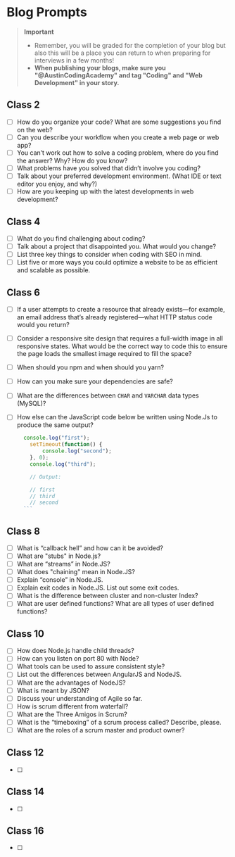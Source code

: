 # Blog Prompts

  > **Important**
  > - Remember, you will be graded for the completion of your blog but also this will be a place you can return to when preparing for interviews in a few months!
  > - **When publishing your blogs, make sure you "@AustinCodingAcademy" and tag "Coding" and "Web Development" in your story.**

## Class 2

- [ ] How do you organize your code? What are some suggestions you find on the web?
- [ ] Can you describe your workflow when you create a web page or web app?
- [ ] You can’t work out how to solve a coding problem, where do you find the answer? Why? How do you know?
- [ ] What problems have you solved that didn’t involve you coding?
- [ ] Talk about your preferred development environment. (What IDE or text editor you enjoy, and why?)
- [ ] How are you keeping up with the latest developments in web development?

## Class 4

- [ ] What do you find challenging about coding?
- [ ] Talk about a project that disappointed you. What would you change?
- [ ] List three key things to consider when coding with SEO in mind.
- [ ] List five or more ways you could optimize a website to be as efficient and scalable as possible.

## Class 6

- [ ] If a user attempts to create a resource that already exists—for example, an email address that’s already registered—what HTTP status code would you return?
- [ ] Consider a responsive site design that requires a full-width image in all responsive states. What would be the correct way to code this to ensure the page loads the smallest image required to fill the space?
- [ ] When should you npm and when should you yarn?
- [ ] How can you make sure your dependencies are safe?
- [ ] What are the differences between `CHAR` and `VARCHAR` data types (MySQL)?
- [ ] How else can the JavaScript code below be written using Node.Js to produce the same output?

    ```javascript
      console.log("first");
        setTimeout(function() {
            console.log("second");
        }, 0);
        console.log("third");

        // Output:

        // first
        // third
        // second
      ```

## Class 8

- [ ] What is “callback hell” and how can it be avoided?
- [ ] What are "stubs" in Node.js?
- [ ] What are “streams” in Node.JS?
- [ ] What does "chaining" mean in Node.JS?
- [ ] Explain “console” in Node.JS.
- [ ] Explain exit codes in Node.JS. List out some exit codes.
- [ ] What is the difference between cluster and non-cluster Index?
- [ ] What are user defined functions? What are all types of user defined functions?

## Class 10

- [ ] How does Node.js handle child threads?
- [ ] How can you listen on port 80 with Node?
- [ ] What tools can be used to assure consistent style?
- [ ] List out the differences between AngularJS and NodeJS.
- [ ] What are the advantages of NodeJS?
- [ ] What is meant by JSON?
- [ ] Discuss your understanding of Agile so far.
- [ ] How is scrum different from waterfall?
- [ ] What are the Three Amigos in Scrum?
- [ ] What is the “timeboxing” of a scrum process called? Describe, please.
- [ ] What are the roles of a scrum master and product owner?

## Class 12

- [ ]

## Class 14

- [ ]

## Class 16

- [ ]